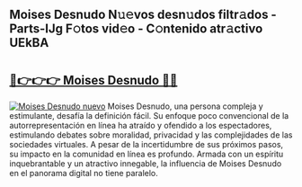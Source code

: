 ## Moises Desnudo N𝚞𝚎vos desn𝚞dos filtr𝚊dos - Parts-IJg F𝚘tos vid𝚎o - C𝚘ntenido atr𝚊ctivo UEkBA

# <h2><a href="http://mbc9dqs.tromn.icu/?c=Moises+Desnudo">🔗👉👉👉 Moises Desnudo 🔗🔗</a></h2>

[![Moises Desnudo nuevo](https://i.imgur.com/pEAQMta.gif)](http://mbc9dqs.tromn.icu/?c=Moises+Desnudo)
Moises Desnudo, una persona compleja y estimulante, desafía la definición fácil. Su enfoque poco convencional de la autorrepresentación en línea ha atraído y ofendido a los espectadores, estimulando debates sobre moralidad, privacidad y las complejidades de las sociedades virtuales. A pesar de la incertidumbre de sus próximos pasos, su impacto en la comunidad en línea es profundo. Armada con un espíritu inquebrantable y un atractivo innegable, la influencia de Moises Desnudo en el panorama digital no tiene paralelo.
